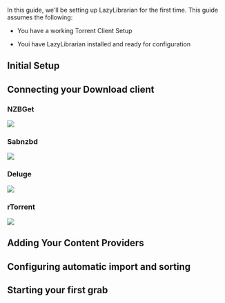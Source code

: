 In this guide, we'll be setting up LazyLibrarian for the first time. This guide
assumes the following:

-   You have a working Torrent Client Setup

-   Youi have LazyLibrarian installed and ready for configuration

## Initial Setup

## Connecting your Download client

### NZBGet

![](imageurl)

### Sabnzbd

![](imageurl)

### Deluge

![](imageurl)

### rTorrent

![](imageurl)

## Adding Your Content Providers

## Configuring automatic import and sorting

## Starting your first grab

